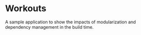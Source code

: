 # Workouts

A sample application to show the impacts of modularization and dependency management in the build time.
